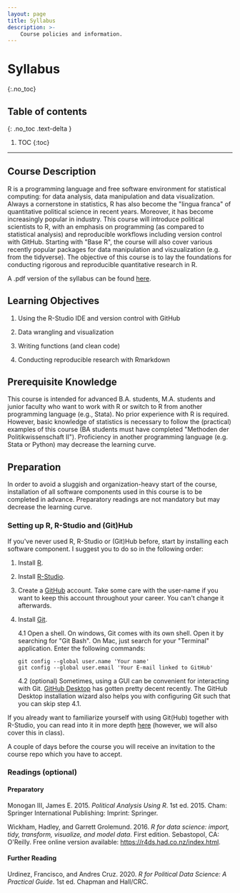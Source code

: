 ```yaml
---
layout: page
title: Syllabus
description: >-
    Course policies and information.
---
```


# Syllabus
{:.no_toc}

## Table of contents
{: .no_toc .text-delta }

1. TOC
{:toc}

---

## Course Description

R is a programming language and free software environment for statistical computing: for data analysis, data manipulation and data visualization. Always a cornerstone in statistics, R has also become the "lingua franca" of quantitative political science in recent years. Moreover, it has become increasingly popular in industry. This course will introduce political scientists to R, with an emphasis on programming (as compared to statistical analysis) and reproducible workflows including version control with GitHub. Starting with "Base R", the course will also cover various recently popular packages for data manipulation and viszualization (e.g. from the tidyverse). The objective of this course is to lay the foundations for conducting rigorous and reproducible quantitative research in R.

A .pdf version of the syllabus can be found [here](https://raw.githubusercontent.com/m-freitag/Syllabus_R2021/main/Syllabus_Introduction-to-Programming-with-R.pdf).

## Learning Objectives

1.  Using the R-Studio IDE and version control with GitHub

2.  Data wrangling and visualization

3.  Writing functions (and clean code)

4.  Conducting reproducible research with Rmarkdown

## Prerequisite Knowledge

This course is intended for advanced B.A. students, M.A. students and junior faculty who want to work with R or switch to R from another programming language (e.g., Stata). No prior experience with R is required. However, basic knowledge of statistics is necessary to follow the (practical) examples of this course (BA students must have completed "Methoden der Politikwissenschaft II"). Proficiency in another programming language (e.g. Stata or Python) may decrease the learning curve.

## Preparation

In order to avoid a sluggish and organization-heavy start of the course, installation of all software components used in this course is to be completed in advance. Preparatory readings are not mandatory but may decrease the learning curve.

### Setting up R, R-Studio and (Git)Hub

If you've never used R, R-Studio or (Git)Hub before, start by installing each software component. I suggest you to do so in the following order:

1.  Install [R](https://www.r-project.org/).

2.  Install [R-Studio](https://www.rstudio.com/products/rstudio/download/#download).

3.  Create a [GitHub](https://github.com/) account. Take some care with the user-name if you want to keep this account throughout your career. You can't change it afterwards.

4.  Install [Git](https://git-scm.com/downloads).

    4.1 Open a shell. On windows, Git comes with its own shell. Open it by searching for "Git Bash". On Mac, just search for your "Terminal" application. Enter the following commands:

    ```
    git config --global user.name 'Your name'
    git config --global user.email 'Your E-mail linked to GitHub'

    ```

    4.2 (optional) Sometimes, using a GUI can be convenient for interacting with Git. [GitHub Desktop](https://desktop.github.com/) has gotten pretty decent recently. The GitHub Desktop installation wizard also helps you with configuring Git such that you can skip step 4.1.

If you already want to familiarize yourself with using Git(Hub) together with R-Studio, you can read into it in more depth [here](https://happygitwithr.com/) (however, we will also cover this in class).

A couple of days before the course you will receive an invitation to the course repo which you have to accept.

### Readings (optional)

#### Preparatory

Monogan III, James E. 2015. *Political Analysis Using R*. 1st ed. 2015. Cham: Springer International Publishing: Imprint: Springer.

Wickham, Hadley, and Garrett Grolemund. 2016. *R for data science: import, tidy, transform, visualize, and model data*. First edition. Sebastopol, CA: O'Reilly. Free online version available: <https://r4ds.had.co.nz/index.html>.

#### Further Reading

Urdinez, Francisco, and Andres Cruz. 2020. *R for Political Data Science: A Practical Guide*. 1st ed. Chapman and Hall/CRC.
